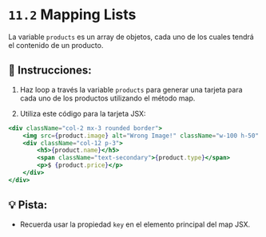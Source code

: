 # `11.2` Mapping Lists

La variable `products` es un array de objetos, cada uno de los cuales tendrá el contenido de un producto.

## 📝 Instrucciones:

1. Haz loop a través la variable `products` para generar una tarjeta para cada uno de los productos utilizando el método map.

2. Utiliza este código para la tarjeta JSX:

```jsx
<div className="col-2 mx-3 rounded border">
    <img src={product.image} alt="Wrong Image!" className="w-100 h-50" style={{ objectFit: "cover" }} />
    <div className="col-12 p-3">
        <h5>{product.name}</h5>
        <span className="text-secondary">{product.type}</span>
        <p>$ {product.price}</p>
    </div>
</div>
```

## 💡 Pista:

+ Recuerda usar la propiedad `key` en el elemento principal del map JSX.